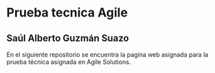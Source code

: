 # Prueba tecnica Agile

## **Saúl Alberto Guzmán Suazo**

<p>
En el siguiente repositorio se encuentra la pagina web asignada para la prueba técnica asignada en Agile Solutions.
</p><br>
<p>

</p>